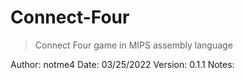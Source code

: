 # Connect-Four
>
> Connect Four game in MIPS assembly language
>

Author:     notme4
Date:       03/25/2022
Version:    0.1.1
Notes:      